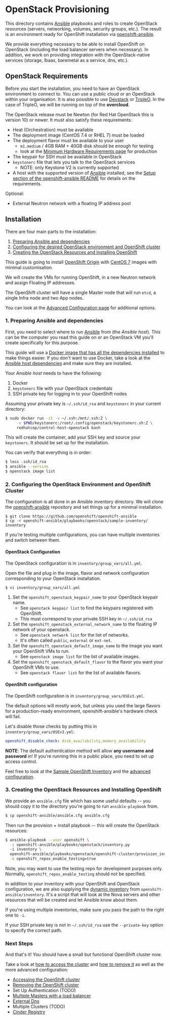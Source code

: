 # OpenStack Provisioning

This directory contains [Ansible][ansible] playbooks and roles to create
OpenStack resources (servers, networking, volumes, security groups,
etc.). The result is an environment ready for OpenShift installation
via [openshift-ansible].

We provide everything necessary to be able to install OpenShift on
OpenStack (including the load balancer servers when
necessary). In addition, we work on providing integration with the
OpenStack-native services (storage, lbaas, baremetal as a service,
dns, etc.).


## OpenStack Requirements

Before you start the installation, you need to have an OpenStack
environment to connect to. You can use a public cloud or an OpenStack
within your organisation. It is also possible to
use [Devstack][devstack] or [TripleO][tripleo]. In the case of
TripleO, we will be running on top of the **overcloud**.

The OpenStack release must be Newton (for Red Hat OpenStack this is
version 10) or newer. It must also satisfy these requirements:

* Heat (Orchestration) must be available
* The deployment image (CentOS 7.4 or RHEL 7) must be loaded
* The deployment flavor must be available to your user
  - `m1.medium` / 4GB RAM + 40GB disk should be enough for testing
  - look at
    the [Minimum Hardware Requirements page][hardware-requirements]
    for production
* The keypair for SSH must be available in OpenStack
* `keystonerc` file that lets you talk to the OpenStack services
   * NOTE: only Keystone V2 is currently supported
* A host with the supported version of [Ansible][ansible] installed, see the
  [Setup section of the openshift-ansible README][openshift-ansible-setup]
  for details on the requirements.

Optional:
* External Neutron network with a floating IP address pool


## Installation

There are four main parts to the installation:

1. [Preparing Ansible and dependencies](#1-preparing-ansible-and-dependencies)
2. [Configuring the desired OpenStack environment and OpenShift cluster](#2-configuring-the-openstack-environment-and-openshift-cluster)
3. [Creating the OpenStack Resources and Installing OpenShift](#3-creating-the-openstack-resources-and-installing-openshift)

This guide is going to install [OpenShift Origin][origin]
with [CentOS 7][centos7] images with minimal customisation.

We will create the VMs for running OpenShift, in a new Neutron network and
assign Floating IP addresses.

The OpenShift cluster will have a single Master node that will run
`etcd`, a single Infra node and two App nodes.

You can look at
the [Advanced Configuration page][advanced-configuration] for
additional options.



### 1. Preparing Ansible and dependencies

First, you need to select where to run [Ansible][ansible] from (the
*Ansible host*). This can be the computer you read this guide on or an
OpenStack VM you'll create specifically for this purpose.

This guide will use a
[Docker image that has all the dependencies installed][control-host-image] to
make things easier. If you don't want to use Docker, take a look at
the [Ansible host dependencies][ansible-dependencies] and make sure
they are installed.

Your *Ansible host* needs to have the following:

1. Docker
2. `keystonerc` file with your OpenStack credentials
3. SSH private key for logging in to your OpenShift nodes

Assuming your private key is `~/.ssh/id_rsa` and `keystonerc` in your
current directory:

```bash
$ sudo docker run -it -v ~/.ssh:/mnt/.ssh:Z \
     -v $PWD/keystonerc:/root/.config/openstack/keystonerc.sh:Z \
     redhatcop/control-host-openstack bash
```

This will create the container, add your SSH key and source your
`keystonerc`. It should be set up for the installation.

You can verify that everything is in order:


```bash
$ less .ssh/id_rsa
$ ansible --version
$ openstack image list
```


### 2. Configuring the OpenStack Environment and OpenShift Cluster

The configuration is all done in an Ansible inventory directory. We
will clone the [openshift-ansible][openshift-ansible] repository and set
things up for a minimal installation.


```
$ git clone https://github.com/openshift/openshift-ansible
$ cp -r openshift-ansible/playbooks/openstack/sample-inventory/ inventory
```

If you're testing multiple configurations, you can have multiple
inventories and switch between them.

#### OpenStack Configuration

The OpenStack configuration is in `inventory/group_vars/all.yml`.

Open the file and plug in the image, flavor and network configuration
corresponding to your OpenStack installation.

```bash
$ vi inventory/group_vars/all.yml
```

1. Set the `openshift_openstack_keypair_name` to your OpenStack keypair name.
   - See `openstack keypair list` to find the keypairs registered with
   OpenShift.
   - This must correspond to your private SSH key in `~/.ssh/id_rsa`
2. Set the `openshift_openstack_external_network_name` to the floating IP
   network of your openstack.
   - See `openstack network list` for the list of networks.
   - It's often called `public`, `external` or `ext-net`.
3. Set the `openshift_openstack_default_image_name` to the image you want your
   OpenShift VMs to run.
   - See `openstack image list` for the list of available images.
4. Set the `openshift_openstack_default_flavor` to the flavor you want your
   OpenShift VMs to use.
   - See `openstack flavor list` for the list of available flavors.



#### OpenShift configuration

The OpenShift configuration is in `inventory/group_vars/OSEv3.yml`.

The default options will mostly work, but unless you used the large
flavors for a production-ready environment, openshift-ansible's
hardware check will fail.

Let's disable those checks by putting this in
`inventory/group_vars/OSEv3.yml`:

```yaml
openshift_disable_check: disk_availability,memory_availability
```

**NOTE**: The default authentication method will allow **any username
and password** in! If you're running this in a public place, you need
to set up access control.

Feel free to look at
the [Sample OpenShift Inventory][sample-openshift-inventory] and
the [advanced configuration][advanced-configuration].


### 3. Creating the OpenStack Resources and Installing OpenShift

We provide an `ansible.cfg` file which has some useful defaults -- you should
copy it to the directory you're going to run `ansible-playbook` from.

```bash
$ cp openshift-ansible/ansible.cfg ansible.cfg
```

Then run the provision + install playbook -- this will create the OpenStack
resources:

```bash
$ ansible-playbook --user openshift \
  -i openshift-ansible/playbooks/openstack/inventory.py
  -i inventory \
  openshift-ansible/playbooks/openstack/openshift-cluster/provision_install.yml \
  -e openshift_repos_enable_testing=true
```

Note, you may want to use the testing repo for development purposes only.
Normally, `openshift_repos_enable_testing` should not be specified.

In addition to *your* inventory with your OpenShift and OpenStack
configuration, we are also supplying the [dynamic inventory][dynamic] from
`openshift-ansible/inventory`. It's a script that will look at the Nova servers
and other resources that will be created and let Ansible know about them.

If you're using multiple inventories, make sure you pass the path to
the right one to `-i`.

If your SSH private key is not in `~/.ssh/id_rsa` use the `--private-key`
option to specify the correct path.



### Next Steps

And that's it! You should have a small but functional OpenShift
cluster now.

Take a look at [how to access the cluster][accessing-openshift]
and [how to remove it][uninstall-openshift] as well as the more
advanced configuration:

* [Accessing the OpenShift cluster][accessing-openshift]
* [Removing the OpenShift cluster][uninstall-openshift]
* Set Up Authentication (TODO)
* [Multiple Masters with a load balancer][loadbalancer]
* [External Dns][external-dns]
* Multiple Clusters (TODO)
* [Cinder Registry][cinder-registry]


[ansible]: https://www.ansible.com/
[openshift-ansible]: https://github.com/openshift/openshift-ansible
[openshift-ansible-setup]: https://github.com/openshift/openshift-ansible#setup
[devstack]: https://docs.openstack.org/devstack/
[tripleo]: http://tripleo.org/
[ansible-dependencies]: ./advanced-configuration.md#dependencies-for-localhost-ansible-controladmin-node
[control-host-image]: https://hub.docker.com/r/redhatcop/control-host-openstack/
[hardware-requirements]: https://docs.openshift.org/latest/install_config/install/prerequisites.html#hardware
[origin]: https://www.openshift.org/
[centos7]: https://www.centos.org/
[sample-openshift-inventory]: https://github.com/openshift/openshift-ansible/blob/master/inventory/hosts.example
[advanced-configuration]: ./advanced-configuration.md
[accessing-openshift]: ./advanced-configuration.md#accessing-the-openshift-cluster
[uninstall-openshift]: ./advanced-configuration.md#removing-the-openshift-cluster
[loadbalancer]: ./advanced-configuration.md#multi-master-configuration
[external-dns]: ./advanced-configuration.md#dns-configuration-variables
[cinder-registry]: ./advanced-configuration.md#creating-and-using-a-cinder-volume-for-the-openshift-registry
[dynamic]: http://docs.ansible.com/ansible/latest/intro_dynamic_inventory.html
